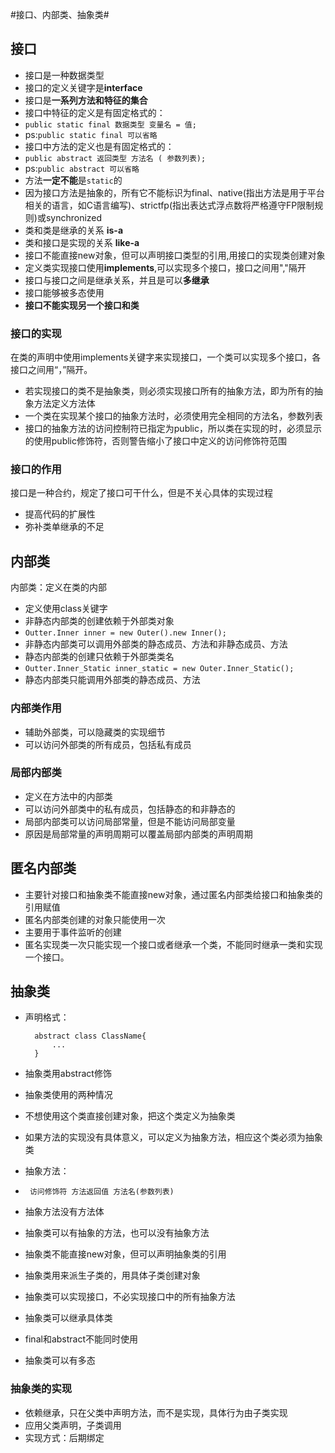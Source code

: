 #接口、内部类、抽象类#

## 接口 ##
* 接口是一种数据类型
* 接口的定义关键字是**interface**
* 接口是**一系列方法和特征的集合**
* 接口中特征的定义是有固定格式的：
 * `public static final 数据类型 变量名 = 值;`
 * ps:`public static final 可以省略`
* 接口中方法的定义也是有固定格式的：
 * `public abstract 返回类型 方法名 ( 参数列表);`
 * ps:`public abstract 可以省略`
 * 方法**一定不能**是`static`的 
 * 因为接口方法是抽象的，所有它不能标识为final、native(指出方法是用于平台相关的语言，如C语言编写)、strictfp(指出表达式浮点数将严格遵守FP限制规则)或synchronized
* 类和类是继承的关系 **is-a**
* 类和接口是实现的关系 **like-a**
* 接口不能直接new对象，但可以声明接口类型的引用,用接口的实现类创建对象
* 定义类实现接口使用**implements**,可以实现多个接口，接口之间用","隔开
* 接口与接口之间是继承关系，并且是可以**多继承**
* 接口能够被多态使用
* **接口不能实现另一个接口和类**
### 接口的实现 ###
在类的声明中使用implements关键字来实现接口，一个类可以实现多个接口，各接口之间用“，”隔开。

* 若实现接口的类不是抽象类，则必须实现接口所有的抽象方法，即为所有的抽象方法定义方法体
* 一个类在实现某个接口的抽象方法时，必须使用完全相同的方法名，参数列表
* 接口的抽象方法的访问控制符已指定为public，所以类在实现的时，必须显示的使用public修饰符，否则警告缩小了接口中定义的访问修饰符范围

### 接口的作用 ###
接口是一种合约，规定了接口可干什么，但是不关心具体的实现过程

* 提高代码的扩展性
* 弥补类单继承的不足

## 内部类 ##
内部类：定义在类的内部

* 定义使用class关键字
* 非静态内部类的创建依赖于外部类对象
 * `Outter.Inner inner = new Outer().new Inner();`
* 非静态内部类可以调用外部类的静态成员、方法和非静态成员、方法
* 静态内部类的创建只依赖于外部类类名
 * `Outter.Inner_Static inner_static = new Outer.Inner_Static();`
* 静态内部类只能调用外部类的静态成员、方法

### 内部类作用 ###
* 辅助外部类，可以隐藏类的实现细节
* 可以访问外部类的所有成员，包括私有成员

### 局部内部类 ###
* 定义在方法中的内部类
* 可以访问外部类中的私有成员，包括静态的和非静态的
* 局部内部类可以访问局部常量，但是不能访问局部变量
 * 原因是局部常量的声明周期可以覆盖局部内部类的声明周期 
 
## 匿名内部类 ##
* 主要针对接口和抽象类不能直接new对象，通过匿名内部类给接口和抽象类的引用赋值
* 匿名内部类创建的对象只能使用一次
* 主要用于事件监听的创建
* 匿名实现类一次只能实现一个接口或者继承一个类，不能同时继承一类和实现一个接口。

## 抽象类 ##
* 声明格式：

		abstract class ClassName{
			...
		}
* 抽象类用abstract修饰
* 抽象类使用的两种情况
 * 不想使用这个类直接创建对象，把这个类定义为抽象类
 * 如果方法的实现没有具体意义，可以定义为抽象方法，相应这个类必须为抽象类
* 抽象方法：
 * ` 访问修饰符 方法返回值 方法名(参数列表)`
* 抽象方法没有方法体
* 抽象类可以有抽象的方法，也可以没有抽象方法
* 抽象类不能直接new对象，但可以声明抽象类的引用
* 抽象类用来派生子类的，用具体子类创建对象
* 抽象类可以实现接口，不必实现接口中的所有抽象方法
* 抽象类可以继承具体类
* final和abstract不能同时使用
* 抽象类可以有多态

### 抽象类的实现 ###
* 依赖继承，只在父类中声明方法，而不是实现，具体行为由子类实现
* 应用父类声明，子类调用
* 实现方式：后期绑定
